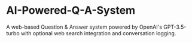 # AI-Powered-Q-A-System
A web-based Question &amp; Answer system powered by OpenAI's GPT-3.5-turbo with optional web search integration and conversation logging.
